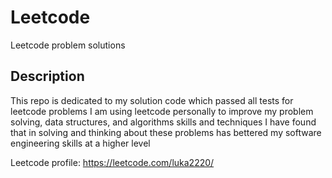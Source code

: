 # Leetcode
Leetcode problem solutions

## Description
This repo is dedicated to my solution code which passed all tests for leetcode problems
I am using leetcode personally to improve my problem solving, data structures, and algorithms skills and techniques
I have found that in solving and thinking about these problems has bettered my software engineering skills at a higher level

Leetcode profile: https://leetcode.com/luka2220/
